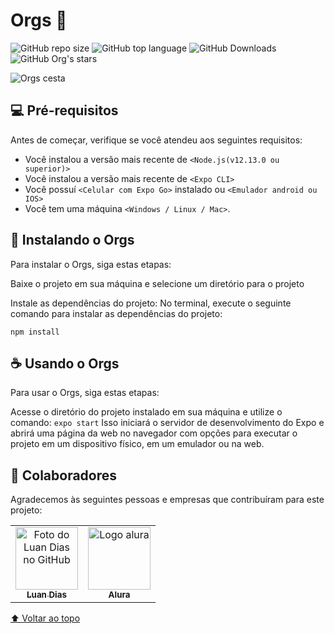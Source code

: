# Orgs 🍎

<!---Esses são exemplos. Veja https://shields.io para outras pessoas ou para personalizar este conjunto de escudos. Você pode querer incluir dependências, status do projeto e informações de licença aqui--->

![GitHub repo size](https://img.shields.io/github/repo-size/iuricode/README-template?style=for-the-badge)
![GitHub top language](https://img.shields.io/github/languages/top/LuanODias/Orgs?color=green&style=for-the-badge)
![GitHub Downloads](https://img.shields.io/github/downloads/LuanODias/Orgs/total?style=for-the-badge)
![GitHub Org's stars](https://img.shields.io/github/stars/camilafernanda?style=social)


![Orgs cesta](https://user-images.githubusercontent.com/55639421/225161243-c3704324-8264-4338-83f6-db1d8d57ca5c.jpeg)



## 💻 Pré-requisitos

Antes de começar, verifique se você atendeu aos seguintes requisitos:

* Você instalou a versão mais recente de `<Node.js(v12.13.0 ou superior)>`
* Você instalou a versão mais recente de `<Expo CLI>`
* Você possuí `<Celular com Expo Go>` instalado ou `<Emulador android ou IOS>`
* Você tem uma máquina `<Windows / Linux / Mac>`. 

## 🚀 Instalando o Orgs

Para instalar o Orgs, siga estas etapas:

Baixe o projeto em sua máquina e selecione um diretório para o projeto

Instale as dependências do projeto: No terminal, execute o seguinte comando para instalar as dependências do projeto:

`
npm install
`
## ☕ Usando o Orgs

Para usar o Orgs, siga estas etapas:

Acesse o diretório do projeto instalado em sua máquina e utilize o comando:
`
expo start
`
Isso iniciará o servidor de desenvolvimento do Expo e abrirá uma página da web no navegador com opções para executar o projeto em um dispositivo físico, em um emulador ou na web.


## 🤝 Colaboradores

Agradecemos às seguintes pessoas e empresas que contribuíram para este projeto:

<table>
  <tr>
    <td align="center">
      <a href="https://github.com/LuanODias">
        <img src="https://avatars.githubusercontent.com/u/55639421?v=4" width="100px;" alt="Foto do Luan Dias no GitHub"/><br>
        <sub>
          <b>Luan Dias</b>
        </sub>
      </a>
    </td>
    <td align="center">
      <a href="https://www.alura.com.br/?hsa_acc=7722097246&hsa_src=&hsa_tgt=&hsa_kw=&hsa_mt=b&hsa_net=adwords&hsa_ver=3&gclid=Cj0KCQjwtsCgBhDEARIsAE7RYh151lk97QE-aOZUonZ5AbFS7GXTdIU-Kyw_ji9ruW58wU_B-oPb0g8aAu6PEALw_wcB">
        <img src="https://avatars.githubusercontent.com/u/4975968?s=280&v=4" width="100px;" alt="Logo alura"/><br>
        <sub>
          <b>Alura</b>
        </sub>
      </a>
    </td>
  </tr>
</table>

[⬆ Voltar ao topo](#nome-do-projeto)<br>
